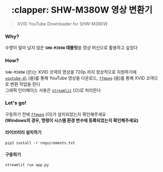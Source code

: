 <h1 align="center">:clapper: SHW-M380W 영상 변환기</h1>

> XVID YouTube Downloader for SHW-M380W

### Why?

수명이 얼마 남지 않은 **`SHW-M380W` 태블릿**을 영상 머신으로 활용하고 싶었다

### How?

`SHW-M380W` (은)는 XVID 코덱의 영상을 720p 까지 정상적으로 지원하기에<br>
[`youtube-dl`](https://github.com/ytdl-org/youtube-dl) (을)를 통해 YouTube 영상을 다운로드, [`ffmpeg`](http://ffmpeg.org/) (을)를 통해 XVID 코덱으로 변환 작업을 한다<br>
그래픽 인터페이스 사용은 [`streamlit`](https://streamlit.io/) (으)로 처리한다

### Let's go!

구동하기 전에 [`ffmpeg`](http://ffmpeg.org/download.html) (이)가 설치되었는지 확인해주세요<br>
**(Windows의 경우, 명령이 시스템 환경 변수에 등록되었는지 확인해주세요)**

#### **라이브러리 설치하기**
    pip3 install -r requirements.txt

#### **구동하기**
    streamlit run app.py
